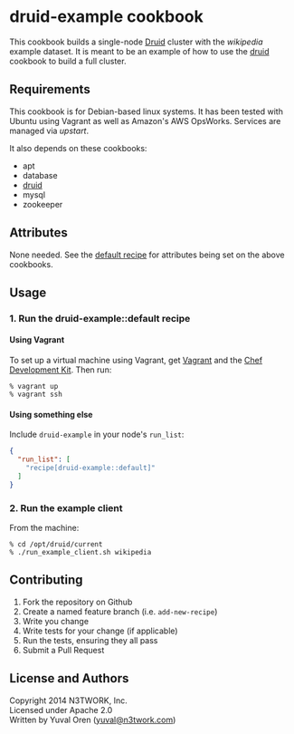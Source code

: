 # druid-example cookbook

This cookbook builds a single-node [Druid](http://druid.io/) cluster with the *wikipedia* example dataset. It is meant to be an example of how to use the [druid](https://github.com/N3TWORK/chef-druid) cookbook to build a full cluster. 

Requirements
------------
This cookbook is for Debian-based linux systems. It has been tested with Ubuntu using Vagrant as well as Amazon's AWS OpsWorks. Services are managed via *upstart*. 

It also depends on these cookbooks:

  * apt
  * database
  * [druid](https://github.com/N3TWORK/chef-druid)
  * mysql
  * zookeeper

Attributes
----------
None needed. See the [default recipe](recipes/default.rb) for attributes being set on the above cookbooks.

Usage
-----

### 1. Run the druid-example::default recipe

#### Using Vagrant
To set up a virtual machine using Vagrant, get [Vagrant](http://vagrantup.com) and the [Chef Development Kit](http://www.getchef.com/downloads/chef-dk). Then run:

    % vagrant up
    % vagrant ssh

#### Using something else
Include `druid-example` in your node's `run_list`:

```json
{
  "run_list": [
    "recipe[druid-example::default]"
  ]
}
```


### 2. Run the example client
From the machine:

	% cd /opt/druid/current
	% ./run_example_client.sh wikipedia
	

Contributing
------------

1. Fork the repository on Github
2. Create a named feature branch (i.e. `add-new-recipe`)
3. Write you change
4. Write tests for your change (if applicable)
5. Run the tests, ensuring they all pass
6. Submit a Pull Request


License and Authors
-------------------
Copyright 2014 N3TWORK, Inc.<br>
Licensed under Apache 2.0<br>
Written by Yuval Oren (yuval@n3twork.com)
